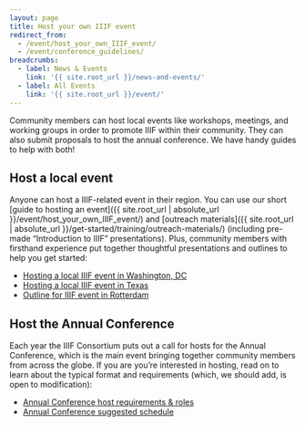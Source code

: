 ```yaml
---
layout: page
title: Host your own IIIF event
redirect_from:
  - /event/host_your_own_IIIF_event/
  - /event/conference_guidelines/
breadcrumbs:
  - label: News & Events
    link: '{{ site.root_url }}/news-and-events/'
  - label: All Events
    link: '{{ site.root_url }}/event/'
---
```



Community members can host local events like workshops, meetings, and working groups in order to promote IIIF within their community. They can also submit proposals to host the annual conference. We have handy guides to help with both!

## Host a local event

Anyone can host a IIIF-related event in their region. You can use our short [guide to hosting an event]({{ site.root_url | absolute_url }}/event/host_your_own_IIIF_event/) and [outreach materials]({{ site.root_url | absolute_url }}/get-started/training/outreach-materials/) (including pre-made “Introduction to IIIF” presentations). Plus, community members with firsthand experience put together thoughtful presentations and outlines to help you get started:

*   [Hosting a local IIIF event in Washington, DC](https://docs.google.com/presentation/d/1CIBO9bKqS2fuhFX7KDO_tHcvrcBodlPqDI_IX581yuU/edit?usp=sharing)
*   [Hosting a local IIIF event in Texas](https://docs.google.com/presentation/d/1lSQ7m9R-hpyj6ZrwJM_mpyN8kIUyCfvhjOKZ6UZ25Kw/edit?usp=sharing)
*   [Outline for IIIF event in Rotterdam](https://docs.google.com/document/d/1mZ9przMZHF0TLQFMdQWgB-abbfq6OGjsKwxqLzmbFYc/edit?usp=sharing)

## Host the Annual Conference

Each year the IIIF Consortium puts out a call for hosts for the Annual Conference, which is the main event bringing together community members from across the globe. If you are you’re interested in hosting, read on to learn about the typical format and requirements (which, we should add, is open to modification):

* [Annual Conference host requirements & roles](https://docs.google.com/document/d/1eLULLof1kVwFIWphMBJ0NdoXDGddWxU7Llny20Hz_3I/edit?usp=sharing)
* [Annual Conference suggested schedule](https://docs.google.com/document/d/1SBk7u2JImH8tsAJc2IQCFtLB9OgJfdG2OP053R5lHp0/edit?usp=sharing)


